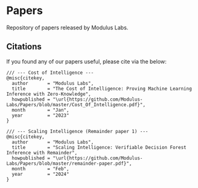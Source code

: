 # Papers
Repository of papers released by Modulus Labs.

## Citations
If you found any of our papers useful, please cite via the below:
```
/// --- Cost of Intelligence ---
@misc{citekey,
  author       = "Modulus Labs",
  title        = "The Cost of Intelligence: Proving Machine Learning Inference with Zero-Knowledge",
  howpublished = "\url{https://github.com/Modulus-Labs/Papers/blob/master/Cost_Of_Intelligence.pdf}",
  month        = "Jan",
  year         = "2023"
}

/// --- Scaling Intelligence (Remainder paper 1) ---
@misc{citekey,
  author       = "Modulus Labs",
  title        = "Scaling Intelligence: Verifiable Decision Forest Inference with Remainder",
  howpublished = "\url{https://github.com/Modulus-Labs/Papers/blob/master/remainder-paper.pdf}",
  month        = "Feb",
  year         = "2024"
}
```
